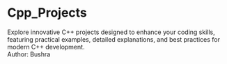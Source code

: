 # Cpp_Projects
Explore innovative C++ projects designed to enhance your coding skills, featuring practical examples, detailed explanations, and best practices for modern C++ development.
<br>
Author: Bushra
